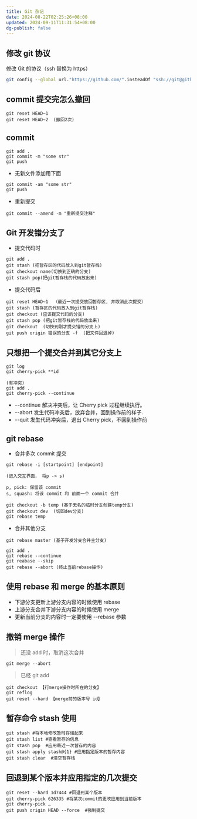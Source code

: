 ```yaml
---
title: Git 杂记
date: 2024-08-22T02:25:26+08:00
updated: 2024-09-11T11:31:54+08:00
dg-publish: false
---
```


## 修改 git 协议

修改 Git 的协议（ssh 替换为 https）

```sh
git config --global url."https://github.com/".insteadOf "ssh://git@github.com/"
```

## commit 提交完怎么撤回

```
git reset HEAD~1
git reset HEAD~2  (撤回2次)
```

## commit

```
git add .
git commit -m "some str"
git push
```

- 无新文件添加用下面

```
git commit -am "some str"
git push
```

- 重新提交

```
git commit --amend -m "重新提交注释"
```

## Git 开发错分支了

- 提交代码时

```
git add .
git stash (把暂存区的代码放入到git暂存栈)
git checkout name(切换到正确的分支)
git stash pop(把git暂存栈的代码放出来)
```

- 提交代码后

```
git reset HEAD~1  （最近一次提交放回暂存区, 并取消此次提交）
git stash (暂存区的代码放入到git暂存栈)
git checkout (应该提交代码的分支)
git stash pop (把git暂存栈的代码放出来)
git checkout  (切换到刚才提交错的分支上)
git push origin 错误的分支 -f  (把文件回退掉)
```

## 只想把一个提交合并到其它分支上

```
git log
git cherry-pick **id

(有冲突)
git add .
git cherry-pick --continue
```

- --continue 解决冲突后，让 Cherry pick 过程继续执行。
- --abort 发生代码冲突后，放弃合并，回到操作前的样子.
- --quit 发生代码冲突后，退出 Cherry pick，不回到操作前

## git rebase

- 合并多次 commit 提交

```
git rebase -i [startpoint] [endpoint]

(进入交互界面， 将p -> s)

p, pick: 保留该 commit
s, squash: 将该 commit 和 前面一个 commit 合并

git checkout -b temp (基于无名的临时分支创建temp分支)
git checkout dev  (切回dev分支)
git rebase temp

```

- 合并其他分支

```
git rebase master (基于开发分支合并主分支)

git add .
git rebase --continue
git reabase --skip
git rebase --abort (终止当前rebase操作)
```

## 使用 rebase 和 merge 的基本原则

- 下游分支更新上游分支内容的时候使用 rebase
- 上游分支合并下游分支内容的时候使用 merge
- 更新当前分支的内容时一定要使用 --rebase 参数

## 撤销 merge 操作

> 还没 add 时，取消这次合并

```
git merge --abort
```

> 已经 git add

```
git checkout 【行merge操作时所在的分支】
git reflog
git reset --hard 【merge前的版本号 id】
```

## 暂存命令 stash 使用

```
git stash #将本地修改暂时存储起来
git stash list #查看暂存的信息
git stash pop  #应用最近一次暂存的内容
git stash apply stash@{1} #应用指定版本的暂存内容
git stash clear  #清空暂存栈
```

## 回退到某个版本并应用指定的几次提交

```
git reset --hard 1d7444 #回退到某个版本
git cherry-pick 626335 #将某次commit的更改应用到当前版本
git cherry-pick …
git push origin HEAD --force  #强制提交
```
